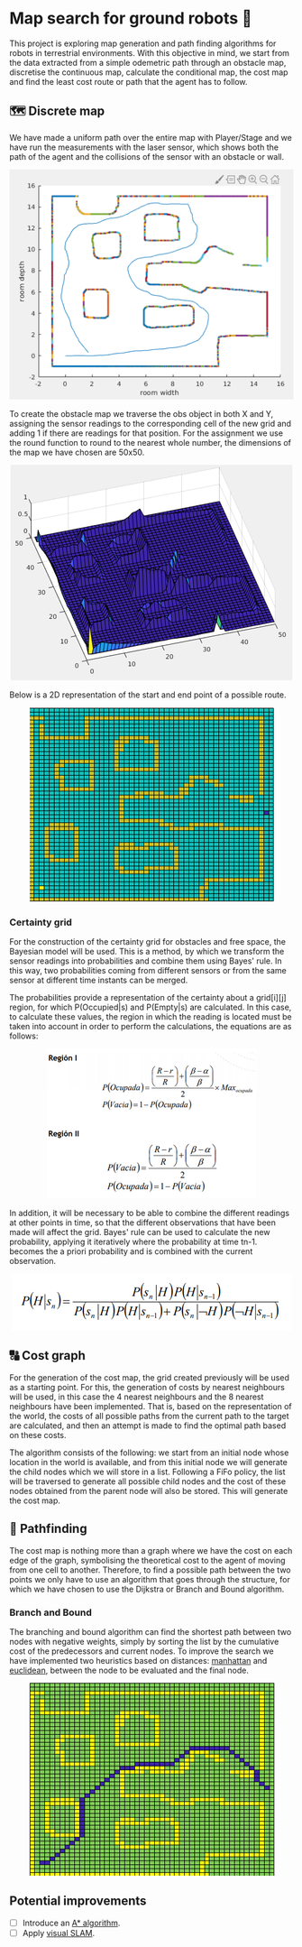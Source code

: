 # Map search for ground robots 🤖

This project is exploring map generation and path finding algorithms for robots in terrestrial environments. With this objective in mind, we start from the data extracted from a simple odemetric path through an obstacle map, discretise the continuous map, calculate the conditional map, the cost map and find the least cost route or path that the agent has to follow.

## 🗺️ Discrete map

We have made a uniform path over the entire map with Player/Stage and we have run the measurements with the laser sensor, which shows both the path of the agent and the collisions of the sensor with an obstacle or wall.

<p align="center">
  <img src="img/initial_map.png" alt="Initial map">
</p>

To create the obstacle map we traverse the obs object in both X and Y, assigning the sensor readings to the corresponding cell of the new grid and adding 1 if there are readings for that position. For the assignment we use the round function to round to the nearest whole number, the dimensions of the map we have chosen are 50x50.

<p align="center">
  <img src="img/3D_map.png" alt="3D map">
</p>

Below is a 2D representation of the start and end point of a possible route.

<p align="center">
  <img src="img/2D_map.png" alt="2D map">
</p>

### Certainty grid


For the construction of the certainty grid for obstacles and free space, the Bayesian model will be used. This is a method, by which we transform the sensor readings into probabilities and combine them using Bayes' rule. In this way, two probabilities coming from different sensors or from the same sensor at different time instants can be merged.

The probabilities provide a representation of the certainty about a grid[i][j] region, for which P(Occupied|s) and P(Empty|s) are calculated. In this case, to calculate these values, the region in which the reading is located must be taken into account in order to perform the calculations, the equations are as follows:

<p align="center">
  <img src="img/bayes_region.png" alt="Bayes region math">
</p>

In addition, it will be necessary to be able to combine the different readings at other points in time, so that the different observations that have been made will affect the grid. Bayes' rule can be used to calculate the new probability, applying it iteratively where the probability at time tn-1. becomes the a priori probability and is combined with the current observation.

<p align="center">
  <img src="img/bayes.png" alt="Bayes math">
</p>

## 🔠 Cost graph

For the generation of the cost map, the grid created previously will be used as a starting point. For this, the generation of costs by nearest neighbours will be used, in this case the 4 nearest neighbours and the 8 nearest neighbours have been implemented. That is, based on the representation of the world, the costs of all possible paths from the current path to the target are calculated, and then an attempt is made to find the optimal path based on these costs.

The algorithm consists of the following: we start from an initial node whose location in the world is available, and from this initial node we will generate the child nodes which we will store in a list. Following a FiFo policy, the list will be traversed to generate all possible child nodes and the cost of these nodes obtained from the parent node will also be stored.  This will generate the cost map.

## 🚙 Pathfinding

The cost map is nothing more than a graph where we have the cost on each edge of the graph, symbolising the theoretical cost to the agent of moving from one cell to another. Therefore, to find a possible path between the two points we only have to use an algorithm that goes through the structure, for which we have chosen to use the Dijkstra or Branch and Bound algorithm.

### Branch and Bound

The branching and bound algorithm can find the shortest path between two nodes with negative weights, simply by sorting the list by the cumulative cost of the predecessors and current nodes. To improve the search we have implemented two heuristics based on distances: [manhattan](https://en.wikipedia.org/wiki/Taxicab_geometry) and [euclidean](https://en.wikipedia.org/wiki/Euclidean_distance), between the node to be evaluated and the final node.

<p align="center">
  <img src="img/route.png" alt="Route with 8 neighbours">
</p>

## Potential improvements

- [ ] Introduce an [A* algorithm](https://en.wikipedia.org/wiki/A*_search_algorithm).
- [ ] Apply [visual SLAM](https://canal.uned.es/video/5cb03918a3eeb0e5468b4567).